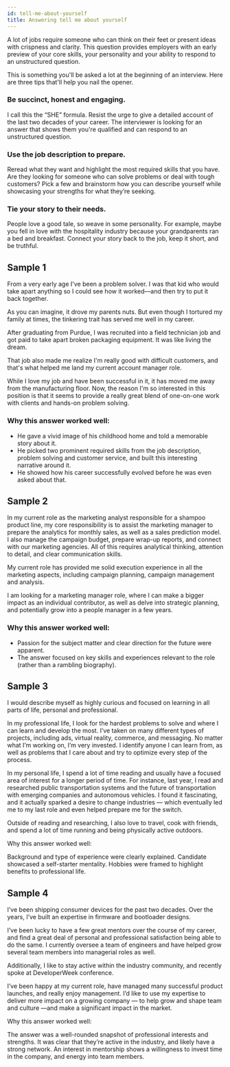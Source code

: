 ```yaml
---
id: tell-me-about-yourself
title: Answering tell me about yourself
---
```


A lot of jobs require someone who can think on their feet or present ideas with crispness and clarity. This question provides employers with an early preview of your core skills, your personality and your ability to respond to an unstructured question.

This is something you'll be asked a lot at the beginning of an interview. Here are three tips that'll help you nail the opener.

### Be succinct, honest and engaging.
I call this the “SHE” formula. Resist the urge to give a detailed account of the last two decades of your career. The interviewer is looking for an answer that shows them you're qualified and can respond to an unstructured question.

### Use the job description to prepare.
Reread what they want and highlight the most required skills that you have. Are they looking for someone who can solve problems or deal with tough customers? Pick a few and brainstorm how you can describe yourself while showcasing your strengths for what they’re seeking.

### Tie your story to their needs.
People love a good tale, so weave in some personality. For example, maybe you fell in love with the hospitality industry because your grandparents ran a bed and breakfast. Connect your story back to the job, keep it short, and be truthful.

## Sample 1

From a very early age I've been a problem solver. I was that kid who would take apart anything so I could see how it worked—and then try to put it back together.

As you can imagine, it drove my parents nuts. But even though I tortured my family at times, the tinkering trait has served me well in my career.

After graduating from Purdue, I was recruited into a field technician job and got paid to take apart broken packaging equipment. It was like living the dream.

That job also made me realize I'm really good with difficult customers, and that's what helped me land my current account manager role.

While I love my job and have been successful in it, it has moved me away from the manufacturing floor. Now, the reason I'm so interested in this position is that it seems to provide a really great blend of one-on-one work with clients and hands-on problem solving.

### Why this answer worked well:

- He gave a vivid image of his childhood home and told a memorable story about it.
- He picked two prominent required skills from the job description, problem solving and customer service, and built this interesting narrative around it.
- He showed how his career successfully evolved before he was even asked about that.


## Sample 2

In my current role as the marketing analyst responsible for a shampoo product line, my core responsibility is to assist the marketing manager to prepare the analytics for monthly sales, as well as a sales prediction model. I also manage the campaign budget, prepare wrap-up reports, and connect with our marketing agencies. All of this requires analytical thinking, attention to detail, and clear communication skills.

My current role has provided me solid execution experience in all the marketing aspects, including campaign planning, campaign management and analysis.

I am looking for a marketing manager role, where I can make a bigger impact as an individual contributor, as well as delve into strategic planning, and potentially grow into a people manager in a few years.

### Why this answer worked well:

- Passion for the subject matter and clear direction for the future were apparent.
- The answer focused on key skills and experiences relevant to the role (rather than a rambling biography).

## Sample 3

I would describe myself as highly curious and focused on learning in all parts of life, personal and professional.

In my professional life, I look for the hardest problems to solve and where I can learn and develop the most. I’ve taken on many different types of projects, including ads, virtual reality, commerce, and messaging. No matter what I’m working on, I’m very invested. I identify anyone I can learn from, as well as problems that I care about and try to optimize every step of the process.

In my personal life, I spend a lot of time reading and usually have a focused area of interest for a longer period of time. For instance, last year, I read and researched public transportation systems and the future of transportation with emerging companies and autonomous vehicles. I found it fascinating, and it actually sparked a desire to change industries — which eventually led me to my last role and even helped prepare me for the switch.

Outside of reading and researching, I also love to travel, cook with friends, and spend a lot of time running and being physically active outdoors.

Why this answer worked well:

Background and type of experience were clearly explained.
Candidate showcased a self-starter mentality.
Hobbies were framed to highlight benefits to professional life.

## Sample 4 

I’ve been shipping consumer devices for the past two decades. Over the years, I’ve built an expertise in firmware and bootloader designs.

I’ve been lucky to have a few great mentors over the course of my career, and find a great deal of personal and professional satisfaction being able to do the same. I currently oversee a team of engineers and have helped grow several team members into managerial roles as well. 

Additionally, I like to stay active within the industry community, and recently spoke at DeveloperWeek conference.

I’ve been happy at my current role, have managed many successful product launches, and really enjoy management. I’d like to use my expertise to deliver more impact on a growing company — to help grow and shape team and culture —and make a significant impact in the market.

Why this answer worked well:

The answer was a well-rounded snapshot of professional interests and strengths.
It was clear that they’re active in the industry, and likely have a strong network.
An interest in mentorship shows a willingness to invest time in the company, and energy into team members.
